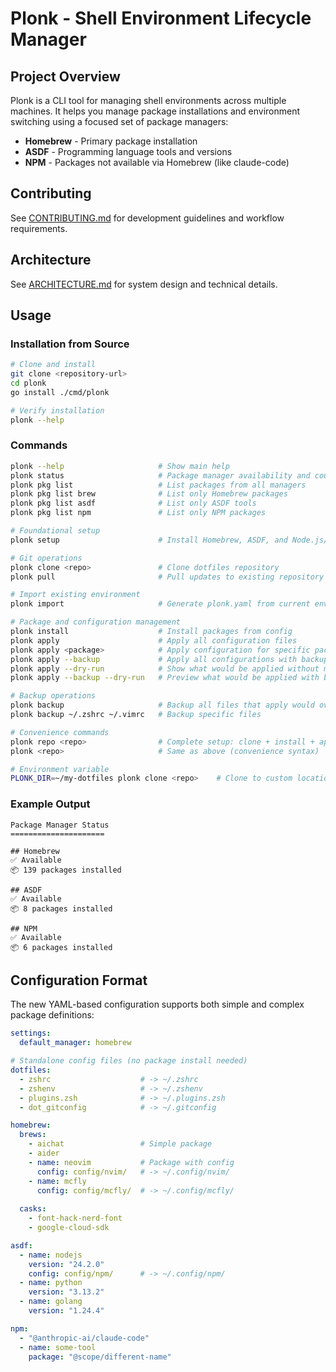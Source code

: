# Plonk - Shell Environment Lifecycle Manager

## Project Overview

Plonk is a CLI tool for managing shell environments across multiple machines. It helps you manage package installations and environment switching using a focused set of package managers:

- **Homebrew** - Primary package installation
- **ASDF** - Programming language tools and versions
- **NPM** - Packages not available via Homebrew (like claude-code)

## Contributing

See [CONTRIBUTING.md](CONTRIBUTING.md) for development guidelines and workflow requirements.

## Architecture

See [ARCHITECTURE.md](ARCHITECTURE.md) for system design and technical details.


## Usage

### Installation from Source
```bash
# Clone and install
git clone <repository-url>
cd plonk
go install ./cmd/plonk

# Verify installation
plonk --help
```

### Commands
```bash
plonk --help                     # Show main help
plonk status                     # Package manager availability and counts
plonk pkg list                   # List packages from all managers
plonk pkg list brew              # List only Homebrew packages
plonk pkg list asdf              # List only ASDF tools
plonk pkg list npm               # List only NPM packages

# Foundational setup
plonk setup                      # Install Homebrew, ASDF, and Node.js/NPM

# Git operations
plonk clone <repo>               # Clone dotfiles repository
plonk pull                       # Pull updates to existing repository

# Import existing environment
plonk import                     # Generate plonk.yaml from current environment

# Package and configuration management
plonk install                    # Install packages from config
plonk apply                      # Apply all configuration files
plonk apply <package>            # Apply configuration for specific package
plonk apply --backup             # Apply all configurations with backup
plonk apply --dry-run            # Show what would be applied without making changes
plonk apply --backup --dry-run   # Preview what would be applied with backup

# Backup operations
plonk backup                     # Backup all files that apply would overwrite
plonk backup ~/.zshrc ~/.vimrc   # Backup specific files

# Convenience commands
plonk repo <repo>                # Complete setup: clone + install + apply
plonk <repo>                     # Same as above (convenience syntax)

# Environment variable
PLONK_DIR=~/my-dotfiles plonk clone <repo>    # Clone to custom location
```

### Example Output
```
Package Manager Status
=====================

## Homebrew
✅ Available
📦 139 packages installed

## ASDF
✅ Available
📦 8 packages installed

## NPM
✅ Available
📦 6 packages installed
```

## Configuration Format

The new YAML-based configuration supports both simple and complex package definitions:

```yaml
settings:
  default_manager: homebrew

# Standalone config files (no package install needed)
dotfiles:
  - zshrc                    # -> ~/.zshrc
  - zshenv                   # -> ~/.zshenv
  - plugins.zsh              # -> ~/.plugins.zsh
  - dot_gitconfig            # -> ~/.gitconfig

homebrew:
  brews:
    - aichat                 # Simple package
    - aider
    - name: neovim           # Package with config
      config: config/nvim/   # -> ~/.config/nvim/
    - name: mcfly
      config: config/mcfly/  # -> ~/.config/mcfly/
  
  casks:
    - font-hack-nerd-font
    - google-cloud-sdk

asdf:
  - name: nodejs
    version: "24.2.0"
    config: config/npm/      # -> ~/.config/npm/
  - name: python
    version: "3.13.2"
  - name: golang
    version: "1.24.4"

npm:
  - "@anthropic-ai/claude-code"
  - name: some-tool
    package: "@scope/different-name"
```

